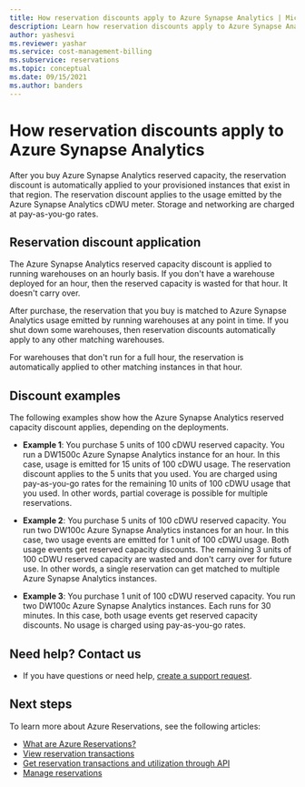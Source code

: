 ```yaml
---
title: How reservation discounts apply to Azure Synapse Analytics | Microsoft Docs
description: Learn how reservation discounts apply to Azure Synapse Analytics to help save you money.
author: yashesvi
ms.reviewer: yashar
ms.service: cost-management-billing
ms.subservice: reservations
ms.topic: conceptual
ms.date: 09/15/2021
ms.author: banders
---
```


# How reservation discounts apply to Azure Synapse Analytics

After you buy Azure Synapse Analytics reserved capacity, the reservation discount is automatically applied to your provisioned instances that exist in that region. The reservation discount applies to the usage emitted by the Azure Synapse Analytics cDWU meter. Storage and networking are charged at pay-as-you-go rates.

## Reservation discount application

The Azure Synapse Analytics reserved capacity discount is applied to running warehouses on an hourly basis. If you don't have a warehouse deployed for an hour, then the reserved capacity is wasted for that hour. It doesn't carry over.

After purchase, the reservation that you buy is matched to Azure Synapse Analytics usage emitted by running warehouses at any point in time. If you shut down some warehouses, then reservation discounts automatically apply to any other matching warehouses.

For warehouses that don't run for a full hour, the reservation is automatically applied to other matching instances in that hour.

## Discount examples

The following examples show how the Azure Synapse Analytics reserved capacity discount applies, depending on the deployments.

- **Example 1**: You purchase 5 units of 100 cDWU reserved capacity. You run a DW1500c Azure Synapse Analytics instance for an hour. In this case, usage is emitted for 15 units of 100 cDWU usage. The reservation discount applies to the 5 units that you used. You are charged using pay-as-you-go rates for the remaining 10 units of 100 cDWU usage that you used. In other words, partial coverage is possible for multiple reservations.

- **Example 2**: You purchase 5 units of 100 cDWU reserved capacity. You run two DW100c Azure Synapse Analytics instances for an hour. In this case, two usage events are emitted for 1 unit of 100 cDWU usage. Both usage events get reserved capacity discounts. The remaining 3 units of 100 cDWU reserved capacity are wasted and don't carry over for future use. In other words, a single reservation can get matched to multiple Azure Synapse Analytics instances.

- **Example 3**: You purchase 1 unit of 100 cDWU reserved capacity. You run two DW100c Azure Synapse Analytics instances. Each runs for 30 minutes. In this case, both usage events get reserved capacity discounts. No usage is charged using pay-as-you-go rates.

## Need help? Contact us

- If you have questions or need help, [create a support request](https://go.microsoft.com/fwlink/?linkid=2083458).

## Next steps

To learn more about Azure Reservations, see the following articles:

- [What are Azure Reservations?](save-compute-costs-reservations.md)
- [View reservation transactions](view-reservations.md)
- [Get reservation transactions and utilization through API](reservation-apis.md)
- [Manage reservations](manage-reserved-vm-instance.md)
